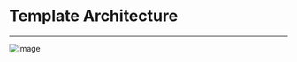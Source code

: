 # Template Architecture
---

![image](https://user-images.githubusercontent.com/93371117/205078961-bfe24d1f-aef7-4bb4-844f-ad9f1d79b818.png)
